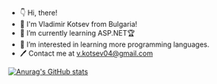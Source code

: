- 👇 Hi, there!
- 👋 I'm Vladimir Kotsev from Bulgaria!
- 🌱 I’m currently learning ASP.NET🏆
- 👀 I’m interested in learning more programming languages.
- 🖊 Contact me at v.kotsev04@gmail.com



[![Anurag's GitHub stats](https://github-readme-stats.vercel.app/api?username=VladimirKotsev)](https://github.com/anuraghazra/github-readme-stats)

<!---
VladimirKotsev/VladimirKotsev is a ✨ special ✨ repository because its `README.md` (this file) appears on your GitHub profile.
You can click the Preview link to take a look at your changes.
--->
